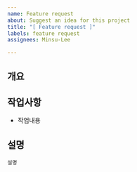 ```yaml
---
name: Feature request
about: Suggest an idea for this project
title: "[ Feature request ]"
labels: feature request
assignees: Minsu-Lee

---
```


개요
-------------------------------------

작업사항
-------------------------------------
- 작업내용

설명
-------------------------------------
	설명
